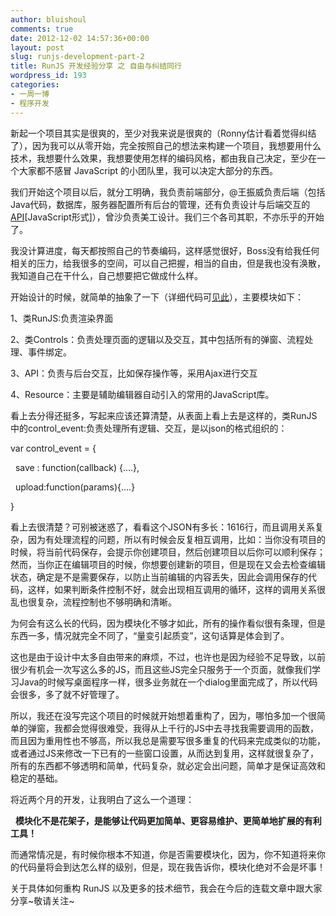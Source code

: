 ```yaml
---
author: bluishoul
comments: true
date: 2012-12-02 14:57:36+00:00
layout: post
slug: runjs-development-part-2
title: RunJS 开发经验分享 之 自由与纠结同行
wordpress_id: 193
categories:
- 一周一博
- 程序开发
---
```


新起一个项目其实是很爽的，至少对我来说是很爽的（Ronny估计看着觉得纠结了），因为我可以从零开始，完全按照自己的想法来构建一个项目，我想要用什么技术，我想要什么效果，我想要使用怎样的编码风格，都由我自己决定，至少在一个大家都不感冒 JavaScript 的小团队里，我可以决定大部分的东西。

我们开始这个项目以后，就分工明确，我负责前端部分，@王振威负责后端（包括Java代码，数据库，服务器配置所有后台的管理，还有负责设计与后端交互的[API](http://runjs.cn/js/api.js)[JavaScript形式]），曾沙负责美工设计。我们三个各司其职，不亦乐乎的开始了。

我没计算进度，每天都按照自己的节奏编码，这样感觉很好，Boss没有给我任何相关的压力，给我很多的空间，可以自己把握，相当的自由，但是我也没有涣散，我知道自己在干什么，自己想要把它做成什么样。

开始设计的时候，就简单的抽象了一下（详细代码可[见此](http://runjs.cn/js/base1.js)），主要模块如下：

1、类RunJS:负责渲染界面

2、类Controls：负责处理页面的逻辑以及交互，其中包括所有的弹窗、流程处理、事件绑定。

3、API：负责与后台交互，比如保存操作等，采用Ajax进行交互

4、Resource：主要是辅助编辑器自动引入的常用的JavaScript库。

看上去分得还挺多，写起来应该还算清楚，从表面上看上去是这样的，类RunJS中的control_event:负责处理所有逻辑、交互，是以json的格式组织的：


var control_event = {




  save : function(callback) {....},




  upload:function(params){....}




}







看上去很清楚？可别被迷惑了，看看这个JSON有多长：1616行，而且调用关系复杂，因为有处理流程的问题，所以有时候会反复相互调用，比如：当你没有项目的时候，将当前代码保存，会提示你创建项目，然后创建项目以后你可以顺利保存；然而，当你正在编辑项目的时候，你想要创建新的项目，但是现在又会去检查编辑状态，确定是不是需要保存，以防止当前编辑的内容丢失，因此会调用保存的代码，这样，如果判断条件控制不好，就会出现相互调用的循环，这样的调用关系很乱也很复杂，流程控制也不够明确和清晰。




为何会有这么长的代码，因为模块化不够才如此，所有的操作看似很有条理，但是东西一多，情况就完全不同了，“量变引起质变”，这句话算是体会到了。




这也是由于设计中太多自由带来的麻烦，不过，也许也是因为经验不足导致，以前很少有机会一次写这么多的JS，而且这些JS完全只服务于一个页面，就像我们学习Java的时候写桌面程序一样，很多业务就在一个dialog里面完成了，所以代码会很多，多了就不好管理了。




所以，我还在没写完这个项目的时候就开始想着重构了，因为，哪怕多加一个很简单的弹窗，我都会觉得很难受，我得从上千行的JS中去寻找我需要调用的函数，而且因为重用性也不够高，所以我总是需要写很多重复的代码来完成类似的功能，或者通过JS来修改一下已有的一些窗口设置，从而达到复用，这样就很复杂了，所有的东西都不够透明和简单，代码复杂，就必定会出问题，简单才是保证高效和稳定的基础。




将近两个月的开发，让我明白了这么一个道理：




  **模块化不是花架子，是能够让代码更加简单、更容易维护、更简单地扩展的有利工具！**




而通常情况是，有时候你根本不知道，你是否需要模块化，因为，你不知道将来你的代码量将会到达怎么样的级别，但是，现在我告诉你，模块化绝对不会是坏事！




关于具体如何重构 RunJS 以及更多的技术细节，我会在今后的连载文章中跟大家分享~敬请关注~
